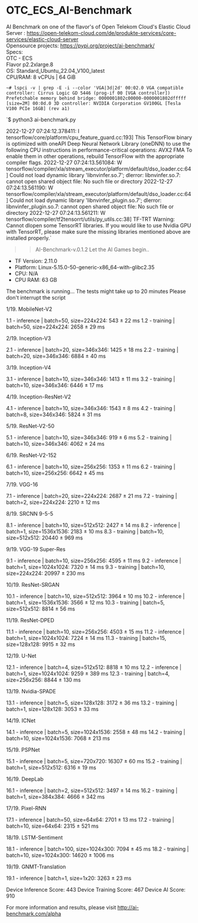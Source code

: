 # OTC_ECS_AI-Benchmark
AI Benchmark on one of the flavor's of Open Telekom Cloud's Elastic Cloud Server : https://open-telekom-cloud.com/de/produkte-services/core-services/elastic-cloud-server  
Opensource projects: https://pypi.org/project/ai-benchmark/  
Specs:  
OTC - ECS  
Flavor p2.2xlarge.8  
OS: Standard_Ubuntu_22.04_V100_latest  
CPU/RAM: 8 vCPUs | 64 GiB  


`~# lspci -v | grep -E -i --color 'VGA|3d|2d'
00:02.0 VGA compatible controller: Cirrus Logic GD 5446 (prog-if 00 [VGA controller])
        Prefetchable memory behind bridge: 0000001802c00000-0000001802dfffff [size=2M]
00:0d.0 3D controller: NVIDIA Corporation GV100GL [Tesla V100 PCIe 16GB] (rev a1)`


`$ python3 ai-benchmark.py  

2022-12-27 07:24:12.378411: I tensorflow/core/platform/cpu_feature_guard.cc:193] This TensorFlow binary is optimized with oneAPI Deep Neural Network Library (oneDNN) to use the following CPU instructions in performance-critical operations:  AVX2 FMA
To enable them in other operations, rebuild TensorFlow with the appropriate compiler flags.
2022-12-27 07:24:13.561084: W tensorflow/compiler/xla/stream_executor/platform/default/dso_loader.cc:64] Could not load dynamic library 'libnvinfer.so.7'; dlerror: libnvinfer.so.7: cannot open shared object file: No such file or directory
2022-12-27 07:24:13.561190: W tensorflow/compiler/xla/stream_executor/platform/default/dso_loader.cc:64] Could not load dynamic library 'libnvinfer_plugin.so.7'; dlerror: libnvinfer_plugin.so.7: cannot open shared object file: No such file or directory
2022-12-27 07:24:13.561211: W tensorflow/compiler/tf2tensorrt/utils/py_utils.cc:38] TF-TRT Warning: Cannot dlopen some TensorRT libraries. If you would like to use Nvidia GPU with TensorRT, please make sure the missing libraries mentioned above are installed properly.`

>>   AI-Benchmark-v.0.1.2
>>   Let the AI Games begin..

*  TF Version: 2.11.0
*  Platform: Linux-5.15.0-50-generic-x86_64-with-glibc2.35
*  CPU: N/A
*  CPU RAM: 63 GB

The benchmark is running...
The tests might take up to 20 minutes
Please don't interrupt the script

1/19. MobileNet-V2

1.1 - inference | batch=50, size=224x224: 543 ± 22 ms
1.2 - training  | batch=50, size=224x224: 2658 ± 29 ms

2/19. Inception-V3

2.1 - inference | batch=20, size=346x346: 1425 ± 18 ms
2.2 - training  | batch=20, size=346x346: 6884 ± 40 ms

3/19. Inception-V4

3.1 - inference | batch=10, size=346x346: 1413 ± 11 ms
3.2 - training  | batch=10, size=346x346: 6446 ± 17 ms

4/19. Inception-ResNet-V2

4.1 - inference | batch=10, size=346x346: 1543 ± 8 ms
4.2 - training  | batch=8, size=346x346: 5824 ± 31 ms

5/19. ResNet-V2-50

5.1 - inference | batch=10, size=346x346: 919 ± 6 ms
5.2 - training  | batch=10, size=346x346: 4062 ± 24 ms

6/19. ResNet-V2-152

6.1 - inference | batch=10, size=256x256: 1353 ± 11 ms
6.2 - training  | batch=10, size=256x256: 6642 ± 45 ms

7/19. VGG-16

7.1 - inference | batch=20, size=224x224: 2687 ± 21 ms
7.2 - training  | batch=2, size=224x224: 2210 ± 12 ms

8/19. SRCNN 9-5-5

8.1 - inference | batch=10, size=512x512: 2427 ± 14 ms
8.2 - inference | batch=1, size=1536x1536: 2183 ± 10 ms
8.3 - training  | batch=10, size=512x512: 20440 ± 969 ms

9/19. VGG-19 Super-Res

9.1 - inference | batch=10, size=256x256: 4595 ± 11 ms
9.2 - inference | batch=1, size=1024x1024: 7320 ± 14 ms
9.3 - training  | batch=10, size=224x224: 20997 ± 230 ms

10/19. ResNet-SRGAN

10.1 - inference | batch=10, size=512x512: 3964 ± 10 ms
10.2 - inference | batch=1, size=1536x1536: 3566 ± 12 ms
10.3 - training  | batch=5, size=512x512: 8814 ± 56 ms

11/19. ResNet-DPED

11.1 - inference | batch=10, size=256x256: 4503 ± 15 ms
11.2 - inference | batch=1, size=1024x1024: 7224 ± 14 ms
11.3 - training  | batch=15, size=128x128: 9915 ± 32 ms

12/19. U-Net

12.1 - inference | batch=4, size=512x512: 8818 ± 10 ms
12.2 - inference | batch=1, size=1024x1024: 9259 ± 389 ms
12.3 - training  | batch=4, size=256x256: 8844 ± 130 ms

13/19. Nvidia-SPADE

13.1 - inference | batch=5, size=128x128: 3172 ± 36 ms
13.2 - training  | batch=1, size=128x128: 3053 ± 33 ms

14/19. ICNet

14.1 - inference | batch=5, size=1024x1536: 2558 ± 48 ms
14.2 - training  | batch=10, size=1024x1536: 7068 ± 213 ms

15/19. PSPNet

15.1 - inference | batch=5, size=720x720: 16307 ± 60 ms
15.2 - training  | batch=1, size=512x512: 6316 ± 19 ms

16/19. DeepLab

16.1 - inference | batch=2, size=512x512: 3497 ± 14 ms
16.2 - training  | batch=1, size=384x384: 4666 ± 342 ms

17/19. Pixel-RNN

17.1 - inference | batch=50, size=64x64: 2701 ± 13 ms
17.2 - training  | batch=10, size=64x64: 2315 ± 521 ms

18/19. LSTM-Sentiment

18.1 - inference | batch=100, size=1024x300: 7094 ± 45 ms
18.2 - training  | batch=10, size=1024x300: 14620 ± 1006 ms

19/19. GNMT-Translation

19.1 - inference | batch=1, size=1x20: 3263 ± 23 ms

Device Inference Score: 443
Device Training Score: 467
Device AI Score: 910

For more information and results, please visit http://ai-benchmark.com/alpha


